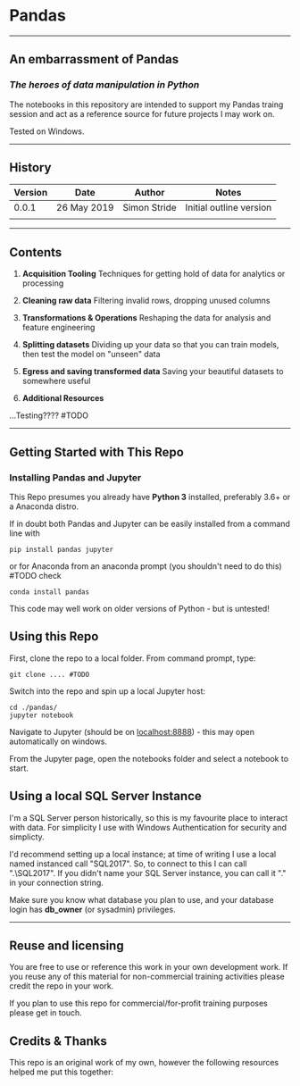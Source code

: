 # Pandas

---

## An embarrassment of Pandas

### _The heroes of data manipulation in Python_

The notebooks in this repository are intended to support my Pandas traing session and act as a reference source for future projects I may work on.

Tested on Windows.

---

## History

Version | Date | Author | Notes
---|---|---|---
0.0.1 | 26 May 2019 | Simon Stride | Initial outline version
  |  |  |  |

---

## Contents

1. **Acquisition Tooling**
Techniques for getting hold of data for analytics or processing

2. **Cleaning raw data**
Filtering invalid rows, dropping unused columns

3. **Transformations & Operations**
Reshaping the data for analysis and feature engineering

4. **Splitting datasets**
Dividing up your data so that you can train models, then test the model on "unseen" data

5. **Egress and saving transformed data**
Saving your beautiful datasets to somewhere useful

6. **Additional Resources**

...Testing???? #TODO

---

## Getting Started with This Repo

### Installing Pandas and Jupyter

This Repo presumes you already have **Python 3** installed, preferably 3.6+ or a Anaconda distro.

If in doubt both Pandas and Jupyter can be easily installed from a command line with

    pip install pandas jupyter

or for Anaconda from an anaconda prompt (you shouldn't need to do this) #TODO check

    conda install pandas

This code may well work on older versions of Python - but is untested!

## Using this Repo

First, clone the repo to a local folder. From command prompt, type:

    git clone .... #TODO

Switch into the repo and spin up a local Jupyter host:

    cd ./pandas/
    jupyter notebook

Navigate to Jupyter (should be on [localhost:8888](localhost:8888)) - this may open automatically on windows.

From the Jupyter page, open the notebooks folder and select a notebook to start.

## Using a local SQL Server Instance

I'm a SQL Server person historically, so this is my favourite place to interact with data. For simplicity I use with Windows Authentication for security and simplicty.

I'd recommend setting up a local instance; at time of writing I use a local named instanced call "SQL2017". So, to connect to this I can call ".\SQL2017". If you didn't name your SQL Server instance, you can call it "." in your connection string.

Make sure you know what database you plan to use, and your database login has **db_owner** (or sysadmin) privileges.

---

## Reuse and licensing

You are free to use or reference this work in your own development work. If you reuse any of this material for non-commercial training activities please credit the repo in your work.

If you plan to use this repo for commercial/for-profit training purposes please get in touch.

## Credits & Thanks

This repo is an original work of my own, however the following resources helped me put this together:



